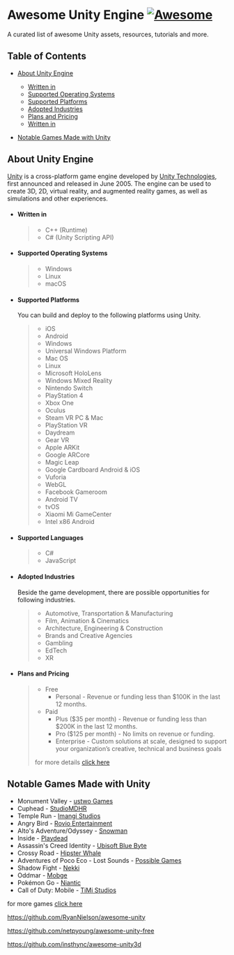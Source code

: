 # Awesome Unity Engine [![Awesome](https://cdn.rawgit.com/sindresorhus/awesome/d7305f38d29fed78fa85652e3a63e154dd8e8829/media/badge.svg)](https://github.com/sindresorhus/awesome)

A curated list of awesome Unity assets, resources, tutorials and more.

## Table of Contents

* [About Unity Engine](#about-unity-engine)
    * [Written in](#written-in)
    * [Supported Operating Systems](#supported-operating-systems)
    * [Supported Platforms](#supported-platforms)
    * [Adopted Industries](#adopted-industries)
    * [Plans and Pricing](#plans-and-pricing)
    * [Written in](#written-in)

* [Notable Games Made with Unity](#notable-games-made-with-unity)

## About Unity Engine

[Unity](https://unity.com/) is a cross-platform game engine developed by [Unity Technologies](https://en.wikipedia.org/wiki/Unity_Technologies), first announced and released in June 2005. The engine can be used to create 3D, 2D, virtual reality, and augmented reality games, as well as simulations and other experiences.

* #### Written in
    > * C++ (Runtime)
    > * C# (Unity Scripting API)

* #### Supported Operating Systems
    > * Windows
    > * Linux
    > * macOS

* #### Supported Platforms
    You can build and deploy to the following platforms using Unity.
    
    > * iOS
    > * Android
    > * Windows
    > * Universal Windows Platform
    > * Mac OS
    > * Linux
    > * Microsoft HoloLens
    > * Windows Mixed Reality
    > * Nintendo Switch
    > * PlayStation 4
    > * Xbox One
    > * Oculus
    > * Steam VR PC & Mac
    > * PlayStation VR
    > * Daydream
    > * Gear VR
    > * Apple ARKit
    > * Google ARCore
    > * Magic Leap
    > * Google Cardboard Android & iOS
    > * Vuforia
    > * WebGL
    > * Facebook Gameroom
    > * Android TV
    > * tvOS
    > * Xiaomi Mi GameCenter
    > * Intel x86 Android

* #### Supported Languages
    > * C#
    > * JavaScript

* #### Adopted Industries
    Beside the game development, there are possible opportunities for following industries.

    > * Automotive, Transportation & Manufacturing
    > * Film, Animation & Cinematics
    > * Architecture, Engineering & Construction
    > * Brands and Creative Agencies
    > * Gambling
    > * EdTech
    > * XR

* #### Plans and Pricing
    > * Free
    >    * Personal - Revenue or funding less than $100K in the last 12 months.
    > * Paid
    >   * Plus ($35 per month) - Revenue or funding less than $200K in the last 12 months.
    >   * Pro ($125 per month) - No limits on revenue or funding.
    >   * Enterprise - Custom solutions at scale, designed to support your organization’s creative, technical and business goals
    >
    > for more details [click here](https://store.unity.com/#plans-business)


## Notable Games Made with Unity

* Monument Valley - [ustwo Games](https://www.ustwogames.co.uk/)
* Cuphead - [StudioMDHR](http://studiomdhr.com/about-us/)
* Temple Run - [Imangi Studios](https://imangistudios.com/)
* Angry Bird - [Rovio Entertainment](https://www.rovio.com/)
* Alto's Adventure/Odyssey - [Snowman](http://builtbysnowman.com/)
* Inside - [Playdead](https://playdead.com/)
* Assassin's Creed Identity - [Ubisoft Blue Byte](https://bluebyte.ubisoft.com/en/)
* Crossy Road - [Hipster Whale](https://hipsterwhale.com/)
* Adventures of Poco Eco - Lost Sounds - [Possible Games](https://www.possible.com/games/)
* Shadow Fight - [Nekki](https://www.nekki.com/en)
* Oddmar - [Mobge](http://mobge.net/)
* Pokémon Go - [Niantic](https://nianticlabs.com/)
* Call of Duty: Mobile - [TiMi Studios](https://timi.qq.com/)

for more games [click here](https://en.wikipedia.org/wiki/List_of_Unity_games)

https://github.com/RyanNielson/awesome-unity

https://github.com/netpyoung/awesome-unity-free

https://github.com/insthync/awesome-unity3d